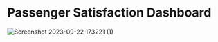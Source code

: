 # Passenger Satisfaction Dashboard
![Screenshot 2023-09-22 173221 (1)](https://github.com/Div2707/Passenger-Satisfaction-Dashboard/assets/64691275/4b937cda-34e7-4cd7-9372-206ebaa76451)

 
